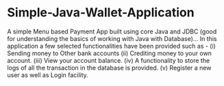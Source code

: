 # Simple-Java-Wallet-Application

A simple Menu based Payment App built using core Java and JDBC (good for understanding the basics of working with Java with Database)...
In this application a few selected functionalities have been provided such as -
(i) Sending money to Other bank accounts
(ii) Crediting money to your own account.
(iii) View your account balance.
(iv) A functionality to store the logs of all the transaction in the database is provided.
(v) Register a new user as well as Login facility.
